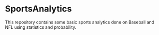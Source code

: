 # SportsAnalytics
This repository contains some basic sports analytics done on Baseball and NFL using statistics and probability.

